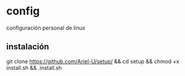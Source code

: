 # config
configuración personal de linux

## instalación

git clone https://github.com/Ariel-U/setup/ && cd setup && chmod +x install.sh && .install.sh
